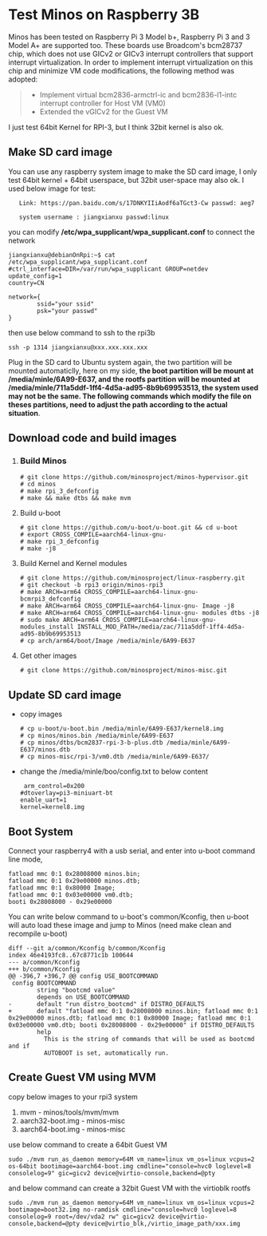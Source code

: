 # Test Minos on Raspberry 3B

Minos has been tested on Raspberry Pi 3 Model b+, Raspberry Pi 3 and 3 Model A+ are supported too. These boards use Broadcom's bcm28737 chip, which does not use GICv2 or GICv3 interrupt controllers that support interrupt virtualization. In order to implement interrupt virtualization on this chip and minimize VM code modifications, the following method was adopted:

> * Implement virtual bcm2836-armctrl-ic and bcm2836-l1-intc interrupt controller for Host VM (VM0)
> * Extended the vGICv2 for the Guest VM

I just test 64bit Kernel for RPI-3, but I think 32bit  kernel is also ok.

## Make SD card image

You can use any raspberry system image to make the SD card image, I only test 64bit kernel + 64bit userspace,  but 32bit user-space may also ok. I used below image for test:

```
   Link: https://pan.baidu.com/s/17DNKYIIiAodf6aTGct3-Cw passwd: aeg7
   
   system username : jiangxianxu passwd:linux
```

you can modify **/etc/wpa_supplicant/wpa_supplicant.conf**  to connect the network

```
jiangxianxu@debianOnRpi:~$ cat /etc/wpa_supplicant/wpa_supplicant.conf 
#ctrl_interface=DIR=/var/run/wpa_supplicant GROUP=netdev
update_config=1
country=CN
 
network={
        ssid="your ssid"
        psk="your passwd"
}
```

then use below command to ssh to the rpi3b

```
ssh -p 1314 jiangxianxu@xxx.xxx.xxx.xxx
```

Plug in the SD card to Ubuntu system again, the two partition will be mounted automaticlly, here on my side, **the boot partition will be mount at /media/minle/6A99-E637, and the rootfs partition will be mounted at /media/minle/711a5ddf-1ff4-4d5a-ad95-8b9b69953513, the system used may not be the same. The following commands which modify the file on theses partitions, need to adjust the path according to the actual situation**.

## Download code and build images

1. ### Build Minos

   ```
   # git clone https://github.com/minosproject/minos-hypervisor.git
   # cd minos
   # make rpi_3_defconfig
   # make && make dtbs && make mvm
   ```

2. Build u-boot

   ```
   # git clone https://github.com/u-boot/u-boot.git && cd u-boot
   # export CROSS_COMPILE=aarch64-linux-gnu-
   # make rpi_3_defconfig
   # make -j8
   ```

3. Build Kernel and Kernel modules

   ```
   # git clone https://github.com/minosproject/linux-raspberry.git
   # git checkout -b rpi3 origin/minos-rpi3
   # make ARCH=arm64 CROSS_COMPILE=aarch64-linux-gnu- bcmrpi3_defconfig
   # make ARCH=arm64 CROSS_COMPILE=aarch64-linux-gnu- Image -j8
   # make ARCH=arm64 CROSS_COMPILE=aarch64-linux-gnu- modules dtbs -j8
   # sudo make ARCH=arm64 CROSS_COMPILE=aarch64-linux-gnu- modules_install INSTALL_MOD_PATH=/media/zac/711a5ddf-1ff4-4d5a-ad95-8b9b69953513
   # cp arch/arm64/boot/Image /media/minle/6A99-E637
   ```

4. Get other images

   ```
   # git clone https://github.com/minosproject/minos-misc.git
   ```

## Update SD card image

- copy images

  ```
  # cp u-boot/u-boot.bin /media/minle/6A99-E637/kernel8.img
  # cp minos/minos.bin /media/minle/6A99-E637
  # cp minos/dtbs/bcm2837-rpi-3-b-plus.dtb /media/minle/6A99-E637/minos.dtb
  # cp minos-misc/rpi-3/vm0.dtb /media/minle/6A99-E637/
  ```

- change the /media/minle/boo/config.txt to below content

  ```
  ￼arm_control=0x200
  #dtoverlay=pi3-miniuart-bt
  enable_uart=1
  kernel=kernel8.img
  ```
  

## Boot System

Connect your raspberry4 with a usb serial, and enter into u-boot command line mode,

```
fatload mmc 0:1 0x28008000 minos.bin;
fatload mmc 0:1 0x29e00000 minos.dtb;
fatload mmc 0:1 0x80000 Image; 
fatload mmc 0:1 0x03e00000 vm0.dtb; 
booti 0x28008000 - 0x29e00000
```

You can write below command to u-boot's common/Kconfig, then u-boot will auto load these image and jump to Minos (need make clean and recompile u-boot)

```
diff --git a/common/Kconfig b/common/Kconfig
index 46e4193fc8..67c8771c1b 100644
--- a/common/Kconfig
+++ b/common/Kconfig
@@ -396,7 +396,7 @@ config USE_BOOTCOMMAND
 config BOOTCOMMAND
        string "bootcmd value"
        depends on USE_BOOTCOMMAND
-       default "run distro_bootcmd" if DISTRO_DEFAULTS
+       default "fatload mmc 0:1 0x28008000 minos.bin; fatload mmc 0:1 0x29e00000 minos.dtb; fatload mmc 0:1 0x80000 Image; fatload mmc 0:1 0x03e00000 vm0.dtb; booti 0x28008000 - 0x29e00000" if DISTRO_DEFAULTS
        help
          This is the string of commands that will be used as bootcmd and if
          AUTOBOOT is set, automatically run.
```

## Create Guest VM using MVM

copy below images to your rpi3 system

1. mvm - minos/tools/mvm/mvm
2. aarch32-boot.img  - minos-misc
3. aarch64-boot.img - minos-misc

use below command to create a 64bit Guest VM

```
sudo ./mvm run_as_daemon memory=64M vm_name=linux vm_os=linux vcpus=2 os-64bit bootimage=aarch64-boot.img cmdline="console=hvc0 loglevel=8 consolelog=9" gic=gicv2 device@virtio-console,backend=@pty
```

and below command can create a 32bit Guest VM with the virtioblk rootfs

```
sudo ./mvm run_as_daemon memory=64M vm_name=linux vm_os=linux vcpus=2 bootimage=boot32.img no-ramdisk cmdline="console=hvc0 loglevel=8 consolelog=9 root=/dev/vda2 rw" gic=gicv2 device@virtio-console,backend=@pty device@virtio_blk,/virtio_image_path/xxx.img
```

